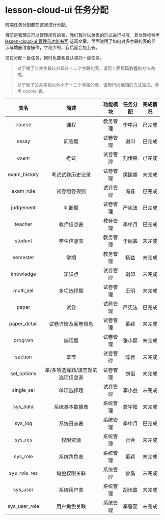 # lesson-cloud-ui 任务分配

前端任务分配都在这里进行分配。

目前是管理员可以管理所有的表，我们暂时以单表的形式进行书写，具体教程参考 [lesson-cloud-ui 管理员功能书写](https://echocow.cn/articles/2019/05/13/1557710844443.html) 这篇文章，里面说明了如何对多字段的表的显示与增删改查操作，字段少的，我后面会加上去。

现在分配一批任务，同时也要各自认领的一些任务。

> 对于除了公共字段以外超过十二个字段的表，请用上面那篇教程的方法完成。
>
> 对于除了公共字段以外小于十二个字段的表，请用行内编辑的方式完成，参考 course 表。

| 表名 | 简述 | 功能模块 | 任务分配 | 完成情况
|:------:|:---:|:-----:|:-----:|:-----:
| course | 课程 | 教务管理 | 李中月 | 已完成
| essay | 问答题 | 试卷管理 | 谢印 | 已完成
| exam | 考试 | 试卷管理 | 刘传锦 | 已完成
| exam_history | 考试试卷历史记录 | 试卷管理  | 樊国睿 | 未完成
| exam_rule | 试卷组卷规则 | 试卷管理 | 冯鑫 | 已完成
| judgement | 判断题 | 试卷管理 | 严宪法 | 已完成
| teacher  | 教师信息表 | 教务管理 | 李中月 | 已完成
| student | 学生信息表 | 教务管理 | 于朋鑫 | 未完成
| semester | 学期 | 教务管理 | 杨益 | 未完成
| knowledge | 知识点 | 试卷管理 | 谢印 | 未完成
| multi_sel | 多项选择题 | 试卷管理 | 王明 | 未完成
| paper | 试卷 | 试卷管理 | 严宪法 | 已完成
| paper_detail | 试卷详情及阅卷信息 | 试卷管理 | 董颖 | 未完成
| program | 编程题 | 试卷管理 | 张小丽 | 未完成
| section | 章节 | 试卷管理 | 陈晋 | 未完成
| sel_options | 单/多项选择题/填空题的选项信息表 | 试卷管理 | 刘侣 | 未完成
| single_sel | 单项选择题 | 试卷管理 | 李小益 | 未完成
| sys_data | 系统基本数据表 | 系统管理 | 龚宇阳 | 未完成
| sys_log | 系统日志表 | 系统管理 | 李中月 | 已完成
| sys_res | 权限资源 | 系统管理 | 张会 | 未完成
| sys_role | 系统角色表 | 系统管理 | 董颖 | 未完成
| sys_role_res | 角色权限关联 | 系统管理 | 曾晶 | 未完成
| sys_user | 系统用户表 | 系统管理 | 胡佳露 | 未完成
| sys_user_role | 用户角色关联 | 系统管理 | 李馨蕊 | 未完成


